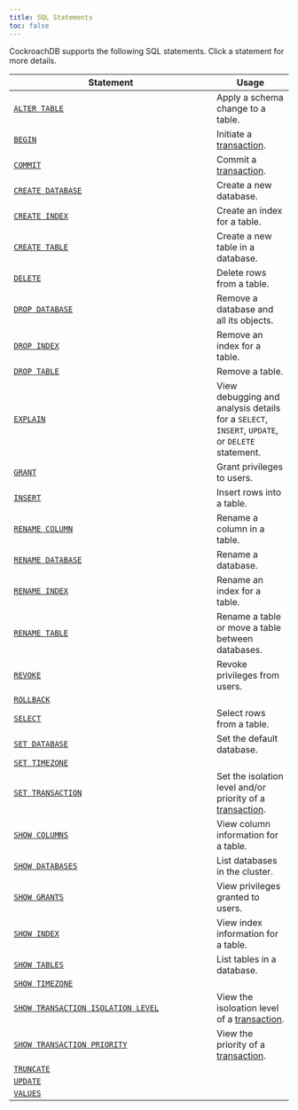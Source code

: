 ```yaml
---
title: SQL Statements
toc: false
---
```

<style>
table td:first-child {
  min-width: 350px;

}
</style>

CockroachDB supports the following SQL statements. Click a statement for more details.

Statement | Usage 
----------|------------
[`ALTER TABLE`](alter-table.html) | Apply a schema change to a table.
[`BEGIN`](begin-transaction.html)| Initiate a [transaction](transactions.html).
[`COMMIT`](commit-transaction.html) | Commit a [transaction](transaction.html).
[`CREATE DATABASE`](create-database.html) | Create a new database.
[`CREATE INDEX`](create-index.html) | Create an index for a table.
[`CREATE TABLE`](create-table.html) | Create a new table in a database. 
[`DELETE`](delete.html) | Delete rows from a table.
[`DROP DATABASE`](drop-database.html) | Remove a database and all its objects.
[`DROP INDEX`](drop-index.html) | Remove an index for a table.
[`DROP TABLE`](drop-table.html) | Remove a table.
[`EXPLAIN`](explain.html) | View debugging and analysis details for a `SELECT`, `INSERT`, `UPDATE`, or `DELETE` statement.
[`GRANT`](grant.html) | Grant privileges to users. 
[`INSERT`](insert.html) | Insert rows into a table.
[`RENAME COLUMN`](rename-column.html) | Rename a column in a table.
[`RENAME DATABASE`](rename-database.html) | Rename a database.
[`RENAME INDEX`](rename-index.html) | Rename an index for a table.
[`RENAME TABLE`](rename-table.html) | Rename a table or move a table between databases.
[`REVOKE`](revoke.html) | Revoke privileges from users. 
[`ROLLBACK`](rollback-transaction.html) | 
[`SELECT`](select.html) | Select rows from a table.
[`SET DATABASE`](set-database.html) | Set the default database.
[`SET TIMEZONE`](set-timezone.html) | 
[`SET TRANSACTION`](set-transaction.html) | Set the isolation level and/or priority of a [transaction](transactions.html).
[`SHOW COLUMNS`](show-columns.html) | View column information for a table.
[`SHOW DATABASES`](show-databases.html) | List databases in the cluster.
[`SHOW GRANTS`](show-grants.html) | View privileges granted to users.
[`SHOW INDEX`](show-index.html) | View index information for a table. 
[`SHOW TABLES`](show-tables.html) | List tables in a database.
[`SHOW TIMEZONE`](show-timezone.html) | 
[`SHOW TRANSACTION ISOLATION LEVEL`](show-transaction-isolation-level.html) | View the isoloation level of a [transaction](transactions.html).
[`SHOW TRANSACTION PRIORITY`](show-transaction-priority.html) | View the priority of a [transaction](transactions.html). 
[`TRUNCATE`](truncate.html) | 
[`UPDATE`](update.html) | 
[`VALUES`](values.html) | 


